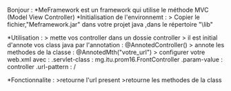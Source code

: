 Bonjour : 
*MeFramework est un framework qui utilise le méthode MVC (Model View Controller) 
*Initialisation de l'environnemt : 
    > Copier le fichier,"Meframework.jar" dans votre projet java ,dans le répertoire "\lib"
    
*Utilisation : 
    > mette vos controller dans un dossie controller
    > il est initial d'annote vos class java par l'annotation : @AnnotedController()
    > annote les methodes de la classe : @AnnotedMth("votre_url")
    > configurer votre web.xml avec :
        .servlet-class : mg.itu.prom16.FrontController
        .param-value : controller
        .url-pattern : /

*Fonctionnalite :
    >retourne l'url present
    >retourne les methodes de la class

